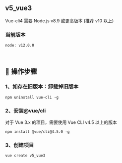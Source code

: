 ## v5_vue3

Vue-cli4 需要 Node.js v8.9 或更高版本 (推荐 v10 以上)
### 当前版本
```
node: v12.0.0
```

<br/>

## 🚀 操作步骤

### 1、如存在旧版本：卸载掉旧版本  

```
npm uninstall vue-cli -g 
```
### 2、安装@vue/cli
对于 Vue 3.x 的项目，需要使用 Vue CLI v4.5 以上的版本
```
npm install @vue/cli@4.5.0 -g
```

### 3、创建项目
```
vue create v5_vue3
```


